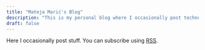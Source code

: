 ```yaml
---
title: "Mateja Marić's Blog"
description: "This is my personal blog where I occasionally post technology related stuff."
draft: false
---
```


Here I occasionally post stuff. You can subscribe using <a href="index.xml">RSS</a>.
